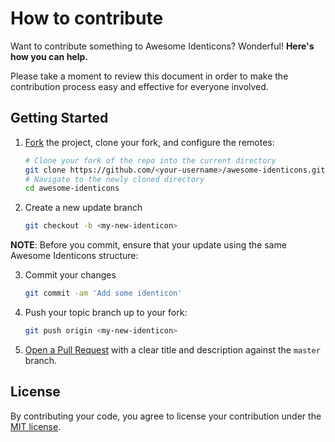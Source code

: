 # How to contribute

Want to contribute something to Awesome Identicons? Wonderful! __Here's how you can help.__

Please take a moment to review this document in order to make the contribution
process easy and effective for everyone involved.

## Getting Started

1. [Fork](http://help.github.com/fork-a-repo/) the project, clone your fork,
   and configure the remotes:

   ```bash
   # Clone your fork of the repo into the current directory
   git clone https://github.com/<your-username>/awesome-identicons.git
   # Navigate to the newly cloned directory
   cd awesome-identicons
   ```

2. Create a new update branch

   ```bash
   git checkout -b <my-new-identicon>
   ```
__NOTE__: Before you commit, ensure that your update using the same Awesome Identicons structure:

3. Commit your changes

   ```bash
   git commit -am 'Add some identicon'
   ```

4. Push your topic branch up to your fork:

   ```bash
   git push origin <my-new-identicon>
   ```

5. [Open a Pull Request](https://help.github.com/articles/using-pull-requests/)
    with a clear title and description against the `master` branch.

## License

By contributing your code, you agree to license your contribution under the [MIT license](LICENSE).
